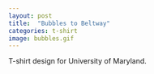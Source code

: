 ```yaml
---
layout: post
title:  "Bubbles to Beltway"
categories: t-shirt
image: bubbles.gif
---
```


T-shirt design for University of Maryland.